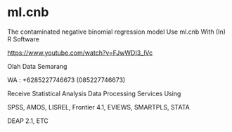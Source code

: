 # ml.cnb
The contaminated negative binomial regression model Use ml.cnb With (In) R Software

https://www.youtube.com/watch?v=FJwWDI3_lVc

Olah Data Semarang

WA : +6285227746673 (085227746673)

Receive Statistical Analysis Data Processing Services Using

SPSS, AMOS, LISREL, Frontier 4.1, EVIEWS, SMARTPLS, STATA

DEAP 2.1, ETC
